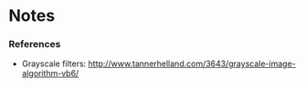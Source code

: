 # Notes

### References
* Grayscale filters:
    http://www.tannerhelland.com/3643/grayscale-image-algorithm-vb6/
